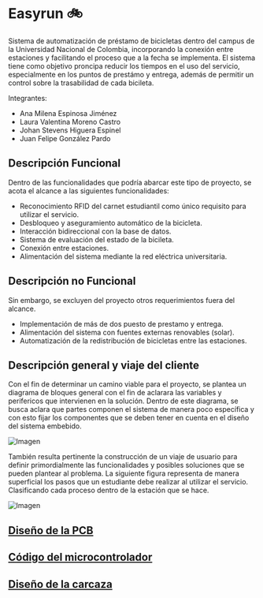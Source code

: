 # Easyrun :bike:

Sistema de automatización de préstamo de bicicletas dentro del campus de la Universidad Nacional de Colombia, incorporando la conexión entre estaciones y facilitando el proceso que a la fecha se implementa. El sistema tiene como objetivo proncipa reducir los tiempos en el uso del servicio, especialmente en los puntos de prestámo y entrega, además de permitir un control sobre la trasabilidad de cada bicileta.

Integrantes: 

* Ana Milena Espinosa Jiménez
* Laura Valentina Moreno Castro
* Johan Stevens Higuera Espinel
* Juan Felipe González Pardo

## Descripción Funcional ##

Dentro de las funcionalidades que podría abarcar este tipo de proyecto, se acota el alcance a las siguientes funcionalidades: 

* Reconocimiento RFID del carnet estudiantil como único requisito para utilizar el servicio. 
* Desbloqueo y aseguramiento automático de la bicicleta. 
* Interacción bidireccional con la base de datos.
* Sistema de evaluación del estado de la bicileta.
* Conexión entre estaciones.
* Alimentación del sistema mediante la red eléctrica universitaria.

## Descripción no Funcional ##

Sin embargo, se excluyen del proyecto otros requerimientos fuera del alcance.

* Implementación de más de dos puesto de prestamo y entrega.
* Alimentación del sistema con fuentes externas renovables (solar).
* Automatización de la redistribución de bicicletas entre las estaciones. 

## Descripción general y viaje del cliente ##

Con el fin de determinar un camino viable para el proyecto, se plantea un diagrama de bloques general con el fin de aclarara las variables y perifericos que intervienen en la solución. Dentro de este diagrama, se busca aclara que partes componen el sistema de manera poco específica y con esto fijar los componentes que se deben tener en cuenta en el diseño del sistema embebido.

![Imagen](https://github.com/felipeg86/Easyrun/blob/main/Images/DiagramaBloques%20-%20General.jpg)

También resulta pertinente la construcción de un viaje de usuario para definir primordialmente las funcionalidades y posibles soluciones que se pueden plantear al problema. La siguiente figura representa de manera superficial los pasos que un estudiante debe realizar al utilizar el servicio. Clasificando cada proceso dentro de la estación que se hace.

![Imagen](https://github.com/felipeg86/Easyrun/blob/main/Images/Embebidos%20-%20Frame%201.jpg) 

## [Diseño de la PCB](https://github.com/felipeg86/Easyrun/tree/main/Circuit%20Design)
## [Código del microcontrolador](https://github.com/felipeg86/Easyrun/tree/main/Micropython)
## [Diseño de la carcaza](https://github.com/felipeg86/Easyrun/tree/main/Case%20Design)

